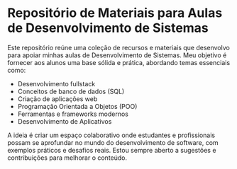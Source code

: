 # Repositório de Materiais para Aulas de Desenvolvimento de Sistemas

Este repositório reúne uma coleção de recursos e materiais que desenvolvo para apoiar minhas aulas de Desenvolvimento de Sistemas. Meu objetivo é fornecer aos alunos uma base sólida e prática, abordando temas essenciais como:

- Desenvolvimento fullstack
- Conceitos de banco de dados (SQL)
- Criação de aplicações web
- Programação Orientada a Objetos (POO)
- Ferramentas e frameworks modernos
- Desenvolvimento de Aplicativos

A ideia é criar um espaço colaborativo onde estudantes e profissionais possam se aprofundar no mundo do desenvolvimento de software, com exemplos práticos e desafios reais. Estou sempre aberto a sugestões e contribuições para melhorar o conteúdo.

